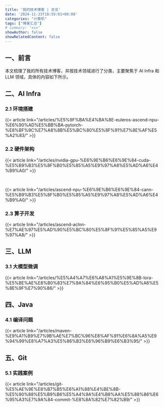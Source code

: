 ```yaml
---
title: '我的技术博客 | 总览'
date: '2024-11-23T18:59:01+08:00'
categories: "计算机"
tags: ["博客汇总"]
# summary: "xxx"
showAuthor: false
showRelatedContent: false
---
```


## 一、前言

本文梳理了我的所有技术博客，并按技术领域进行了分类，主要聚焦于 AI Infra 和 LLM 领域，具体的内容如下所示。

<!-- {{< article link="/articles//" >}} -->

## 二、AI Infra

### 2.1 环境搭建

{{< article link="/articles/%E5%9F%BA%E4%BA%8E-euleros-ascend-npu-%E6%90%AD%E5%BB%BA-pytorch-%E8%BF%9C%E7%A8%8B%E5%BC%80%E5%8F%91%E7%8E%AF%E5%A2%83/" >}}

### 2.2 硬件架构

{{< article link="/articles/nvidia-gpu-%E6%9E%B6%E6%9E%84-cuda-%E5%B9%B3%E5%8F%B0%E5%85%A5%E9%97%A8%E5%AD%A6%E4%B9%A0/" >}}

<br>

{{< article link="/articles/ascend-npu-%E6%9E%B6%E6%9E%84-cann-%E5%B9%B3%E5%8F%B0%E5%85%A5%E9%97%A8%E5%AD%A6%E4%B9%A0/" >}}

### 2.3 算子开发

{{< article link="/articles/ascend-aclnn-%E7%AE%97%E5%AD%90%E5%BC%80%E5%8F%91%E5%85%A5%E9%97%A8/" >}}

## 三、LLM

### 3.1 大模型微调

{{< article link="/articles/%E5%A4%A7%E6%A8%A1%E5%9E%8B-lora-%E5%BE%AE%E8%B0%83%E7%9A%84%E6%95%B0%E5%AD%A6%E5%8E%9F%E7%90%86/" >}}

## 四、Java

### 4.1 编译问题

{{< article link="/articles/maven-%E9%A1%B9%E7%9B%AE%E7%BC%96%E8%AF%91%E6%8A%A5%E9%94%99%E8%A7%A3%E5%86%B3%E6%96%B9%E6%B3%95/" >}}

## 五、Git

### 5.1 实践案例

{{< article link="/articles/git-%E5%AE%9E%E8%B7%B5%E6%A1%88%E4%BE%8B-%E5%90%88%E5%B9%B6%E5%A4%9A%E4%B8%AA%E5%88%86%E6%95%A3%E7%9A%84-commit-%E8%8A%82%E7%82%B9/" >}}
